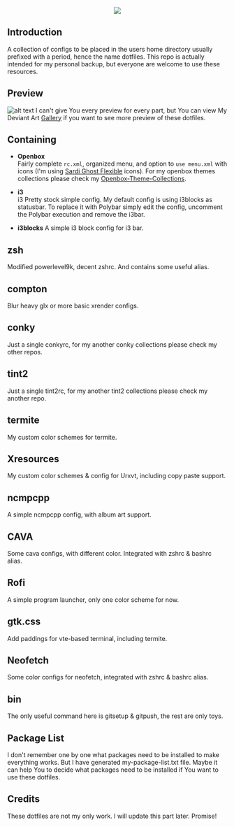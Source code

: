<p align="center">
<a name="top" href="https://github.com/addy-dclxvi/Ultimate-Dotfiles/"><img src="https://raw.githubusercontent.com/addy-dclxvi/Ultimate-Dotfiles/master/logo.png"></a>
</p>

## Introduction
A collection of configs to be placed in the users home directory usually prefixed with a period, hence the name dotfiles.
This repo is actually intended for my personal backup, but everyone are welcome to use these resources.

## Preview
![alt text](https://raw.githubusercontent.com/addy-dclxvi/Ultimate-Dotfiles/master/preview.jpg)
I can't give You every preview for every part, but You can view My Deviant Art [Gallery](http://addy-dclxvi.deviantart.com/gallery/) if you want to see more preview of these dotfiles.

## Containing

- **Openbox** <br /> Fairly complete ```rc.xml```, organized menu, and option to ```use menu.xml``` with icons (I'm using [Sardi Ghost Flexible](https://aur.archlinux.org/packages/sardi-icons) icons).
For my openbox themes collections please check my [Openbox-Theme-Collections](https://github.com/addy-dclxvi/Openbox-Theme-Collections).

- **i3** <br /> i3 Pretty stock simple config. My default config is using i3blocks as statusbar. To replace it with Polybar simply edit the config, uncomment the Polybar execution and remove the i3bar.

- **i3blocks** A simple i3 block config for i3 bar.
  
## zsh
Modified powerlevel9k, decent zshrc. And contains some useful alias.
  
## compton
Blur heavy glx or more basic xrender configs.

## conky
Just a single conkyrc, for my another conky collections please check my other repos.

## tint2
Just a single tint2rc, for my another tint2 collections please check my another repo.

## termite
My custom color schemes for termite.

## Xresources
My custom color schemes & config for Urxvt, including copy paste support.

## ncmpcpp
A simple ncmpcpp config, with album art support.

## CAVA
Some cava configs, with different color. Integrated with zshrc & bashrc alias.

## Rofi
A simple program launcher, only one color scheme for now.

## gtk.css
Add paddings for vte-based terminal, including termite.

## Neofetch
Some color configs for neofetch, integrated with zshrc & bashrc alias.

## bin
The only useful command here is gitsetup & gitpush, the rest are only toys.

## Package List
I don't remember one by one what packages need to be installed to make everything works.
But I have generated my-package-list.txt file. Maybe it can help You to decide what packages need to be installed if You want to use these dotfiles.

## Credits
These dotfiles are not my only work. I will update this part later. Promise!
